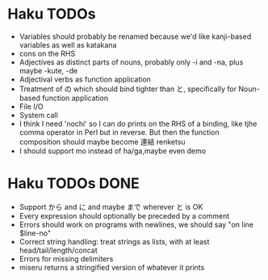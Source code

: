 # Haku TODOs

- Variables should probably be renamed because we'd like kanji-based variables as well as katakana
- cons on the RHS
- Adjectives as distinct parts of nouns, probably only -i and -na, plus maybe -kute, -de
- Adjectival verbs as function application
- Treatment of の which should bind tighter than と, specifically for Noun-based function application
- File I/O
- System call
- I think I need 'nochi' so I can do prints on the RHS of a binding, like tjhe comma operator in Perl but in reverse. But then the function composition should maybe become 連結 renketsu
- I should support mo instead of ha/ga,maybe even demo

# Haku TODOs DONE

- Support から and に and maybe まで wherever と is OK
- Every expression should optionally be preceded by a comment
- Errors should work on programs with newlines, we should say "on line $line-no"
- Correct string handling: treat strings as lists, with at least head/tail/length/concat
- Errors for missing delimiters
- miseru returns a stringified version of whatever it prints
